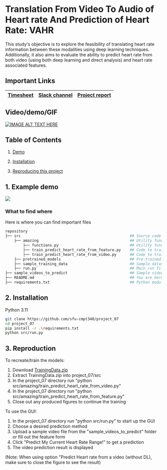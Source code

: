 # Translation From Video To Audio of Heart rate And Prediction of Heart Rate: VAHR
This study's objective is to explore the feasibility of translating heart rate information between these modalities using deep learning techniques. Additionally, it also aims to evaluate the ability to predict heart rate from both video (using both deep learning and direct analysis) and heart rate associated features.

## Important Links

| [Timesheet](https://1sfu-my.sharepoint.com/:x:/g/personal/kabhishe_sfu_ca/Ee20R0_sK8NKodZikXyvJd8BpL5t7OL5Ass7mfhtdIsgWQ?e=IIMpdv) | [Slack channel](https://sfucmpt340fall2023.slack.com/archives/C05TBCRL7GV) | [Project report](https://www.overleaf.com/project/655aafa73f9551bd78d95b11) |
|-----------|---------------|-------------------------|

## Video/demo/GIF
[![IMAGE ALT TEXT HERE](https://img.youtube.com/vi/lfkGZjKopxg/0.jpg)](https://www.youtube.com/watch?v=lfkGZjKopxg)


## Table of Contents
1. [Demo](#demo)

2. [Installation](#installation)

3. [Reproducing this project](#repro)


<a name="demo"></a>
## 1. Example demo

![](https://github.com/sfu-cmpt340/project_07/blob/main/minimalDemo.gif)

### What to find where

Here is where you can find important files

```bash
repository
├── src                                                 ## Source code of the package itself 
    ├── amazing                                         ## Utility functions and code to train models
        ├── functions.py                                ## Utility functions for GUI, processing data, and function to get HR from video
        ├── train_predict_heart_rate_from_feature.py    ## Code to train model to predict heart rate from features
        ├── train_predict_heart_rate_from_video.py      ## Code to train model to predict heart rate from video
    ├── pretrained_models                               ## Pre-trained models for use in run.y
    ├── sample_training_data                            ## Sample dataset for training the models
    ├── run.py                                          ## Main run file to start up the GUI
├── sample_videos_to_predict                            ## Sample videos that can be used for prediction in the GUI
├── README.md                                           ## You are here
├── requirements.txt                                    ## Python modules required
```

<a name="installation"></a>

## 2. Installation
Python 3.11

```bash
git clone https://github.com/sfu-cmpt340/project_07
cd project_07
pip install -r .\requirements.txt
python src/run.py
```

<a name="repro"></a>
## 3. Reproduction
To recreate/train the models:

1. Download [TrainingData.zip](https://drive.google.com/file/d/1K85C8IYuDsKvYJrUjjeVZJ5weZY23l2a/view?usp=sharing)
2. Extract TrainingData.zip into project_07/src
3. In the project_07 directory run "python src/amazing/train_predict_heart_rate_from_video.py"
4. In the project_07 directory run "python src/amazing/train_predict_heart_rate_from_feature.py"
5. Close out any produced figures to continue the training

To use the GUI:

1. In the project_07 directory run "python src/run.py" to start up the GUI
2. Choose a desired prediction method
3. Upload a sample video file from the "sample_videos_to_predict" folder or fill out the feature form
4. Click "Predict My Current Heart Rate Range!" to get a prediction 
5. The video prediction result is displayed 

(Note: When using option "Predict Heart rate from a video (without DL), make sure to close the figure to see the result)
